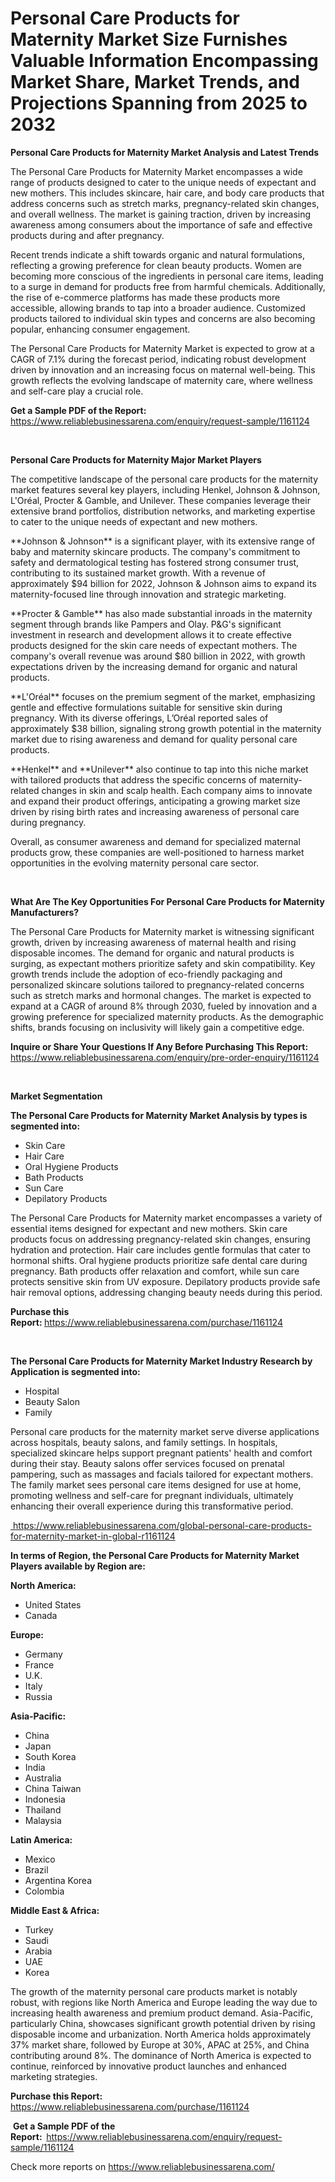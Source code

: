 <p><h1>Personal Care Products for Maternity Market Size Furnishes Valuable Information Encompassing Market Share, Market Trends, and Projections Spanning from 2025 to 2032</h1></p><p><strong>Personal Care Products for Maternity Market Analysis and Latest Trends</strong></p>
<p><p>The Personal Care Products for Maternity Market encompasses a wide range of products designed to cater to the unique needs of expectant and new mothers. This includes skincare, hair care, and body care products that address concerns such as stretch marks, pregnancy-related skin changes, and overall wellness. The market is gaining traction, driven by increasing awareness among consumers about the importance of safe and effective products during and after pregnancy.</p><p>Recent trends indicate a shift towards organic and natural formulations, reflecting a growing preference for clean beauty products. Women are becoming more conscious of the ingredients in personal care items, leading to a surge in demand for products free from harmful chemicals. Additionally, the rise of e-commerce platforms has made these products more accessible, allowing brands to tap into a broader audience. Customized products tailored to individual skin types and concerns are also becoming popular, enhancing consumer engagement.</p><p>The Personal Care Products for Maternity Market is expected to grow at a CAGR of 7.1% during the forecast period, indicating robust development driven by innovation and an increasing focus on maternal well-being. This growth reflects the evolving landscape of maternity care, where wellness and self-care play a crucial role.</p></p>
<p><strong>Get a Sample PDF of the Report:&nbsp;</strong> <a href="https://www.reliablebusinessarena.com/enquiry/request-sample/1161124?utm_campaign=3200&utm_medium=2&utm_source=Github&utm_content=ia&utm_term=22032025&utm_id=personal-care-products-for-maternity">https://www.reliablebusinessarena.com/enquiry/request-sample/1161124</a></p>
<p>&nbsp;</p>
<p><strong>Personal Care Products for Maternity Major Market Players</strong></p>
<p><p>The competitive landscape of the personal care products for the maternity market features several key players, including Henkel, Johnson & Johnson, L'Oréal, Procter & Gamble, and Unilever. These companies leverage their extensive brand portfolios, distribution networks, and marketing expertise to cater to the unique needs of expectant and new mothers.</p><p>**Johnson & Johnson** is a significant player, with its extensive range of baby and maternity skincare products. The company's commitment to safety and dermatological testing has fostered strong consumer trust, contributing to its sustained market growth. With a revenue of approximately $94 billion for 2022, Johnson & Johnson aims to expand its maternity-focused line through innovation and strategic marketing.</p><p>**Procter & Gamble** has also made substantial inroads in the maternity segment through brands like Pampers and Olay. P&G's significant investment in research and development allows it to create effective products designed for the skin care needs of expectant mothers. The company's overall revenue was around $80 billion in 2022, with growth expectations driven by the increasing demand for organic and natural products.</p><p>**L'Oréal** focuses on the premium segment of the market, emphasizing gentle and effective formulations suitable for sensitive skin during pregnancy. With its diverse offerings, L’Oréal reported sales of approximately $38 billion, signaling strong growth potential in the maternity market due to rising awareness and demand for quality personal care products.</p><p>**Henkel** and **Unilever** also continue to tap into this niche market with tailored products that address the specific concerns of maternity-related changes in skin and scalp health. Each company aims to innovate and expand their product offerings, anticipating a growing market size driven by rising birth rates and increasing awareness of personal care during pregnancy.</p><p>Overall, as consumer awareness and demand for specialized maternal products grow, these companies are well-positioned to harness market opportunities in the evolving maternity personal care sector.</p></p>
<p>&nbsp;</p>
<p><strong>What Are The Key Opportunities For Personal Care Products for Maternity Manufacturers?</strong></p>
<p><p>The Personal Care Products for Maternity market is witnessing significant growth, driven by increasing awareness of maternal health and rising disposable incomes. The demand for organic and natural products is surging, as expectant mothers prioritize safety and skin compatibility. Key growth trends include the adoption of eco-friendly packaging and personalized skincare solutions tailored to pregnancy-related concerns such as stretch marks and hormonal changes. The market is expected to expand at a CAGR of around 8% through 2030, fueled by innovation and a growing preference for specialized maternity products. As the demographic shifts, brands focusing on inclusivity will likely gain a competitive edge.</p></p>
<p><strong>Inquire or Share Your Questions If Any Before Purchasing This Report:</strong> <a href="https://www.reliablebusinessarena.com/enquiry/pre-order-enquiry/1161124?utm_campaign=3200&utm_medium=2&utm_source=Github&utm_content=ia&utm_term=22032025&utm_id=personal-care-products-for-maternity">https://www.reliablebusinessarena.com/enquiry/pre-order-enquiry/1161124</a></p>
<p>&nbsp;</p>
<p><strong>Market Segmentation</strong></p>
<p><strong>The Personal Care Products for Maternity Market Analysis by types is segmented into:</strong></p>
<p><ul><li>Skin Care</li><li>Hair Care</li><li>Oral Hygiene Products</li><li>Bath Products</li><li>Sun Care</li><li>Depilatory Products</li></ul></p>
<p><p>The Personal Care Products for Maternity market encompasses a variety of essential items designed for expectant and new mothers. Skin care products focus on addressing pregnancy-related skin changes, ensuring hydration and protection. Hair care includes gentle formulas that cater to hormonal shifts. Oral hygiene products prioritize safe dental care during pregnancy. Bath products offer relaxation and comfort, while sun care protects sensitive skin from UV exposure. Depilatory products provide safe hair removal options, addressing changing beauty needs during this period.</p></p>
<p><strong>Purchase this Report:&nbsp;</strong><a href="https://www.reliablebusinessarena.com/purchase/1161124?utm_campaign=3200&utm_medium=2&utm_source=Github&utm_content=ia&utm_term=22032025&utm_id=personal-care-products-for-maternity">https://www.reliablebusinessarena.com/purchase/1161124</a></p>
<p>&nbsp;</p>
<p><strong>The Personal Care Products for Maternity Market Industry Research by Application is segmented into:</strong></p>
<p><ul><li>Hospital</li><li>Beauty Salon</li><li>Family</li></ul></p>
<p><p>Personal care products for the maternity market serve diverse applications across hospitals, beauty salons, and family settings. In hospitals, specialized skincare helps support pregnant patients' health and comfort during their stay. Beauty salons offer services focused on prenatal pampering, such as massages and facials tailored for expectant mothers. The family market sees personal care items designed for use at home, promoting wellness and self-care for pregnant individuals, ultimately enhancing their overall experience during this transformative period.</p></p>
<p><a href="https://www.reliablebusinessarena.com/global-personal-care-products-for-maternity-market-in-global-r1161124?utm_campaign=3200&utm_medium=2&utm_source=Github&utm_content=ia&utm_term=22032025&utm_id=personal-care-products-for-maternity">&nbsp;https://www.reliablebusinessarena.com/global-personal-care-products-for-maternity-market-in-global-r1161124</a></p>
<p><strong>In terms of Region, the Personal Care Products for Maternity Market Players available by Region are:</strong></p>
<p>
    <p> <strong> North America: </strong>
        <ul>
            <li>United States</li>
            <li>Canada</li>
        </ul>
        </p> 
    <p> <strong> Europe: </strong>
        <ul>
            <li>Germany</li>
            <li>France</li>
            <li>U.K.</li>
            <li>Italy</li>
            <li>Russia</li>
        </ul>
        </p> 
    <p> <strong> Asia-Pacific: </strong>
        <ul>
            <li>China</li>
            <li>Japan</li>
            <li>South Korea</li>
            <li>India</li>
            <li>Australia</li>
            <li>China Taiwan</li>
            <li>Indonesia</li>
            <li>Thailand</li>
            <li>Malaysia</li>
        </ul>
        </p> 
    <p> <strong> Latin America: </strong>
        <ul>
            <li>Mexico</li>
            <li>Brazil</li>
            <li>Argentina Korea</li>
            <li>Colombia</li>
        </ul>
        </p> 
    <p> <strong> Middle East & Africa: </strong>
        <ul>
            <li>Turkey</li>
            <li>Saudi</li>
            <li>Arabia</li>
            <li>UAE</li>
            <li>Korea</li>
        </ul>
    </p>
    </p>
<p><p>The growth of the maternity personal care products market is notably robust, with regions like North America and Europe leading the way due to increasing health awareness and premium product demand. Asia-Pacific, particularly China, showcases significant growth potential driven by rising disposable income and urbanization. North America holds approximately 37% market share, followed by Europe at 30%, APAC at 25%, and China contributing around 8%. The dominance of North America is expected to continue, reinforced by innovative product launches and enhanced marketing strategies.</p></p>
<p><strong>Purchase this Report: </strong><a href="https://www.reliablebusinessarena.com/purchase/1161124?utm_campaign=3200&utm_medium=2&utm_source=Github&utm_content=ia&utm_term=22032025&utm_id=personal-care-products-for-maternity">https://www.reliablebusinessarena.com/purchase/1161124</a></p>
<p>&nbsp;<strong>Get a Sample PDF of the Report:&nbsp;&nbsp;</strong><a href="https://www.reliablebusinessarena.com/enquiry/request-sample/1161124?utm_campaign=3200&utm_medium=2&utm_source=Github&utm_content=ia&utm_term=22032025&utm_id=personal-care-products-for-maternity">https://www.reliablebusinessarena.com/enquiry/request-sample/1161124</a></p>
<p><strong></strong></p>
<p>Check more reports on <a href="https://www.reliablebusinessarena.com/?utm_campaign=3200&utm_medium=2&utm_source=Github&utm_content=ia&utm_term=22032025&utm_id=personal-care-products-for-maternity">https://www.reliablebusinessarena.com/</a></p>